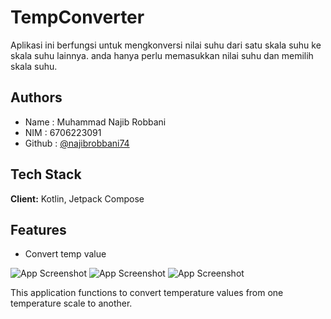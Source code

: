 
# TempConverter

Aplikasi ini berfungsi untuk mengkonversi nilai suhu dari satu skala suhu ke skala suhu lainnya. anda hanya perlu memasukkan nilai suhu dan memilih skala suhu.

## Authors

- Name : Muhammad Najib Robbani
- NIM : 6706223091
- Github : [@najibrobbani74](https://www.github.com/octokatherine)

## Tech Stack

**Client:** Kotlin, Jetpack Compose

## Features

- Convert temp value

![App Screenshot](https://github.com/najibrobbani74/temp-converter/blob/main/docs/screenshoot/ss-3.png?raw=true)
![App Screenshot](https://github.com/najibrobbani74/temp-converter/blob/main/docs/screenshoot/ss-2.png?raw=true)
![App Screenshot](https://github.com/najibrobbani74/temp-converter/blob/main/docs/screenshoot/ss-1.png?raw=true)

This application functions to convert temperature values from one temperature scale to another.
